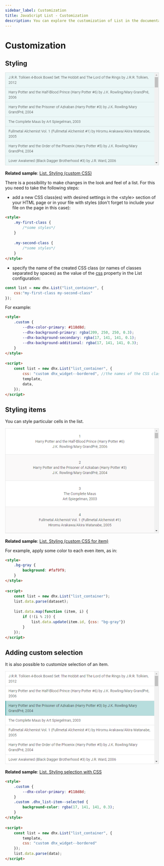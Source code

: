 ```yaml
---
sidebar_label: Customization
title: JavaScript List - Customization 
description: You can explore the customization of List in the documentation of the DHTMLX JavaScript UI library. Browse developer guides and API reference, try out code examples and live demos, and download a free 30-day evaluation version of DHTMLX Suite.
---
```


# Customization

## Styling

![Styling List](../assets/list/custom_style.png)

**Related sample**: [List. Styling (custom CSS)](https://snippet.dhtmlx.com/s461f09w)

There is a possibility to make changes in the look and feel of a list. For this you need to take the following steps:

- add a new CSS class(es) with desired settings in the &lt;style&gt; section of your HTML page or in your file with styles (don't forget to include your file on the page in this case):

~~~html
<style>
	.my-first-class {
		/*some styles*/
	}
    
    .my-second-class {
		/*some styles*/
	}
</style>
~~~

- specify the name of the created CSS class (or names of classes separated by spaces) as the value of the [css](list/api/list_css_config.md) property in the List configuration:

~~~js
const list = new dhx.List("list_container", { 
    css:"my-first-class my-second-class"
});
~~~

For example:

~~~html
<style>
    .custom {
        --dhx-color-primary: #118d8d;
        --dhx-background-primary: rgba(209, 250, 250, 0.3);
        --dhx-background-secondary: rgba(17, 141, 141, 0.1);
        --dhx-background-additional: rgba(17, 141, 141, 0.3);
    }
</style>

<script>
    const list = new dhx.List("list_container", {
        css: "custom dhx_widget--bordered", //the names of the CSS classes separated by space
        template,
        data,
    });
</script>
~~~

## Styling items

You can style particular cells in the list.

![Styling items](../assets/list/custom_css.png)

**Related sample**: [List. Styling (custom CSS for item)](https://snippet.dhtmlx.com/ipu9yshl)

For example, apply some color to each even item, as in:

~~~html
<style>
	.bg-gray {
		background: #faf9f9;
	}
</style>

<script>
    const list = new dhx.List("list_container");
    list.data.parse(dataset);

    list.data.map(function (item, i) {
    	if (!(i % 2)) {
    		list.data.update(item.id, {css: "bg-gray"})
    	}
    });
</script>
~~~

## Adding custom selection

It is also possible to customize selection of an item.

![Custom selection](../assets/list/custom_selection.png)

**Related sample**: [List. Styling selection with CSS](https://snippet.dhtmlx.com/6hss19d3)

~~~html
<style>
    .custom {
        --dhx-color-primary: #118d8d;
    }
    .custom .dhx_list-item--selected {
        background-color: rgba(17, 141, 141, 0.3);
    }
</style>

<script>
    const list = new dhx.List("list_container", {
        template, 
        css: "custom dhx_widget--bordered"
    });
    list.data.parse(data);
</script>
~~~
